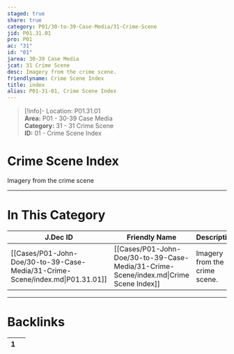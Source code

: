 ```yaml
---  
staged: true  
share: true  
category: P01/30-to-39-Case-Media/31-Crime-Scene  
jid: P01.31.01  
pro: P01  
ac: "31"  
id: "01"  
jarea: 30-39 Case Media  
jcat: 31 Crime Scene  
desc: Imagery from the crime scene.  
friendlyname: Crime Scene Index  
title: index  
alias: P01-31-01, Crime Scene Index  
---  
```

  
>[!info]- Location: P01.31.01  
>**Area:** P01 - 30-39 Case Media  
>**Category:** 31 - 31 Crime Scene  
>**ID:** 01 - Crime Scene Index  
  
# Crime Scene Index  
  
Imagery from the crime scene  
   
  
  
---  
# In This Category  
  
| J.Dec ID                                                                      | Friendly Name                                                                         | Description                   |  
| ----------------------------------------------------------------------------- | ------------------------------------------------------------------------------------- | ----------------------------- |  
| [[Cases/P01-John-Doe/30-to-39-Case-Media/31-Crime-Scene/index.md\|P01.31.01]] | [[Cases/P01-John-Doe/30-to-39-Case-Media/31-Crime-Scene/index.md\|Crime Scene Index]] | Imagery from the crime scene. |  
  
  
---  
# Backlinks  
<div><table class="dataview table-view-table"><thead class="table-view-thead"><tr class="table-view-tr-header"><th class="table-view-th"><span></span><span class="dataview small-text">1</span></th><th class="table-view-th"><span></span></th></tr></thead><tbody class="table-view-tbody"></tbody></table></div>